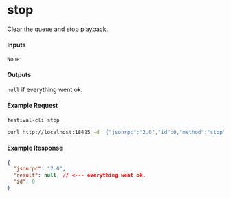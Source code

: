 # stop
Clear the queue and stop playback.

#### Inputs
`None`

#### Outputs
`null` if everything went ok.

#### Example Request
```bash
festival-cli stop
```
```bash
curl http://localhost:18425 -d '{"jsonrpc":"2.0","id":0,"method":"stop"}'
```

#### Example Response
```json
{
  "jsonrpc": "2.0",
  "result": null, // <--- everything went ok.
  "id": 0
}
```
